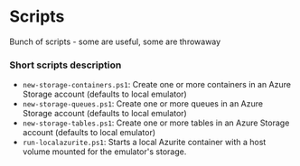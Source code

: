 # Scripts

Bunch of scripts - some are useful, some are throwaway

### Short scripts description

- `new-storage-containers.ps1`: Create one or more containers in an Azure Storage account (defaults to local emulator)
- `new-storage-queues.ps1`: Create one or more queues in an Azure Storage account (defaults to local emulator)
- `new-storage-tables.ps1`: Create one or more tables in an Azure Storage account (defaults to local emulator)
- `run-localazurite.ps1`: Starts a local Azurite container with a host volume mounted for the emulator's storage.
